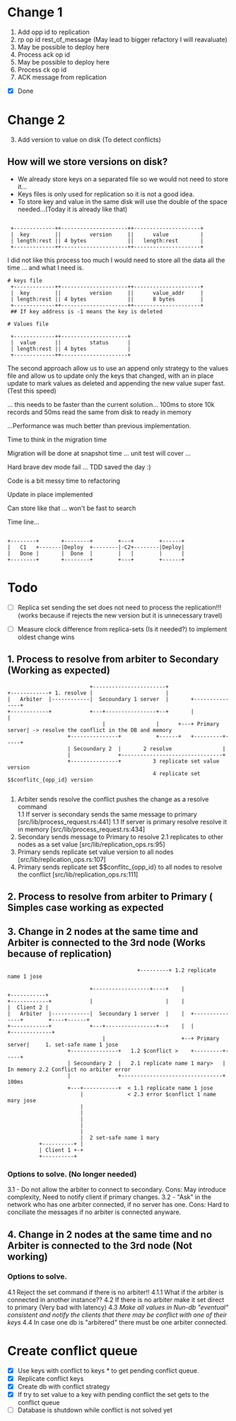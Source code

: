 # Change 1

1. Add opp id to replication
2. rp op id rest_of_message (May lead to bigger refactory I will reavaluate)
3. May be possible to deploy here
4. Process ack op id
5. May be possible to deploy here
4. Process ck op id
6. ACK message from replication
- [x] Done

# Change 2 

3. Add version to value on disk (To detect conflicts)

## How will we store versions on disk?
* We already store keys on a separated file so we would not need to store it...
* Keys files is only used for replication so it is not a good idea.
* To store key and value in the same disk will use the double of the space needed...(Today it is already like that)

```

 +-------------++---------------------++---------------------+
 |  key        ||         version     ||      value          |                     
 | length:rest || 4 bytes             ||   length:rest       |                 
 +-------------++---------------------++---------------------+     

 ```

I did not like this process too much I would need to store all the data all the time ... and what I need is.

```
# keys file
 +-------------++---------------------++---------------------+
 |  key        ||         version     ||      value_addr     |
 | length:rest || 4 bytes             ||      8 bytes        |
 +-------------++---------------------++---------------------+
 ## If key address is -1 means the key is deleted

# Values file

 +-------------++---------------------+
 |  value      ||         status      |
 | length:rest || 4 bytes             |
 +-------------++---------------------+

 ```

 The second approach allow us to use an append only strategy to the values file and allow us to update only the keys that changed, with an in place update to mark values as deleted and appending the new value super fast. (Test this speed)

 ... this needs to be faster than the current solution... 100ms to store 10k records and 50ms read the same from disk to ready in memory

 ...Performance was much better than previous implementation.

 Time to think in the migration time

 Migration will be done at snapshot time ... unit test will cover ...

 Hard brave dev mode fail ... TDD saved the day :)

 Code is a bit messy time to refactoring
 
 Update in place implemented

Can store like that ... won't be fast to search


Time line... 
```text

+--------+       +--------+        +---+        +------+                                                 
|   C1   +-------|Deploy  +--------|-C2+--------|Deploy|                                                         
|   Done |       |  Done  |        |   |        |      |                                                 
+--------+       +--------+        +---+        +------+                                                 

```


# Todo
- [ ] Replica set sending the set does not need to process the replication!!! (works because if rejects the new version but it is unnecessary  travel)
- [ ] Measure clock difference from replica-sets (Is it needed?) to implement oldest change wins




## 1. Process to resolve from arbiter to Secondary (Working as expected)
```text
                          +-----------------------+                                                                                                                                                 
+------------+ 1. resolve |                       |                                                                                                                                                          
|   Arbiter  |------------|  Secoundary 1 server  |       +---------------+                                                                                                                         
+------------+            +---+----------------+--+       |               |                                                                                                                                   
                              |                |      +---+ Primary server| -> resolve the conflict in the DB and memory                                                                                                                                    
                   +---------------+           +------+   +---------+-----+                                                                                                                                   
                   | Secoundary 2  |       2 resolve                |                                                                                                                                         
                   |               +--------------------------------+                                                                                                                                         
                   +---------------+          3 replicate set value version                                                                                                                                                                 
                                              4 replicate set $$conflitc_{opp_id} version                                                                                                                                                                 
                                                                                                                                                                                                              
```
1. Arbiter sends resolve the conflict pushes the change as a resolve command                                                                                                                                                                                                               
1.1  If server is secondary sends the same message to primary [src/lib/process_request.rs:441]
1.1  If server is primary resolve resolve it in memory [src/lib/process_request.rs:434]
2. Secondary sends message to Primary to resolve
2.1 replicates to other nodes as a set value [src/lib/replication_ops.rs:95]
3. Primary sends replicate set value version to all nodes [src/lib/replication_ops.rs:107]
4. Primary sends replicate set $$conflitc_{opp_id} to all nodes to resolve the conflict [src/lib/replication_ops.rs:111]

## 2. Process to resolve from arbiter to Primary ( Simples case working as expected

## 3. Change in 2 nodes at the same time and Arbiter is connected to the 3rd node (Works because of replication)
                                             +---------+ 1.2 replicate name 1 jose
```text                                      |         |
                          +------------------+----+    |                           +-----------+                                                                                                    
+------------+            |                       |    |                           |  Client 2 |                                                                                                                     
|   Arbiter  |------------|  Secoundary 1 server  |    |  +---------------+        +----+------+                                                                                                    
+------------+            +---+----------------+--+    |  |               +-------------+                                                                                                                     
                              |                        +--+ Primary server|     1. set-safe name 1 jose                                                                                                                                                     
                   +---------------+   1.2 $conflict >    +---------+-----+                                                                                                                                   
                   | Secoundary 2  |   2.1 replicate name 1 mary>   |            In memory 2.2 Conflict no arbiter error                                                                                                                              
                   |               +--------------------------------+ 100ms                                                                                                                                        
                   +---+-----------+  < 1.1 replicate name 1 jose                                                                                                                                                                                                      
                       |              < 2.3 error $conflict 1 name mary jose
                       |  
                       |  
                       |  
                       |  
                       |  
                       |  2 set-safe name 1 mary                                                                                                                                                                                                                               
          +----------+ |                                                                                                                                                                                                                                  
          | Client 1 +-+                                                                                                                                                                                                                                          
          +----------+                                                                                                                                                                                        
```

### Options to solve. (No longer needed)
3.1 - Do not allow the arbiter to connect to secondary. Cons: May introduce complexity, Need to notify client if primary changes.
3.2 - "Ask" in the network who has one arbiter connected, if no server has one. Cons: Hard to conciliate the messages if no arbiter is connected anyware.

## 4. Change in 2 nodes at the same time and no Arbiter is connected to the 3rd node (Not working)

### Options to solve.
4.1 Reject the set command if there is no arbiter!!
4.1.1 What if the arbiter is connected in another instance??
4.2 If there is no arbiter make it set direct to primary (Very bad with latency)
4.3 *Make all values in Nun-db "eventual" consistent and notify the clients that there may be conflict with one of their keys*
4.4 In case one db is "arbitered" there must be one arbiter connected.

# Create conflict queue
- [x] Use keys with conflict to keys * to get pending conflict queue.
- [x] Replicate conflict keys
- [x] Create db with conflict strategy
- [x] If try to set value to a key with pending conflict the set gets to the conflict queue
- [ ] Database is shutdown while conflict is not solved yet
